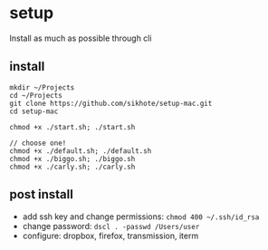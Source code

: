 # setup
Install as much as possible through cli

## install
```
mkdir ~/Projects
cd ~/Projects
git clone https://github.com/sikhote/setup-mac.git
cd setup-mac

chmod +x ./start.sh; ./start.sh

// choose one!
chmod +x ./default.sh; ./default.sh
chmod +x ./biggo.sh; ./biggo.sh
chmod +x ./carly.sh; ./carly.sh
```

## post install
- add ssh key and change permissions: `chmod 400 ~/.ssh/id_rsa`
- change password: `dscl . -passwd /Users/user`
- configure: dropbox, firefox, transmission, iterm
